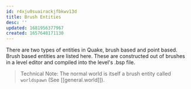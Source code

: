 ```yaml
---
id: r4xju0suairackjfbkwv13d
title: Brush Entities
desc: ''
updated: 1681956377967
created: 1657648171130
---
```

There are two types of entities in Quake, brush based and point based.  Brush 
based entities are listed here.  These are constructed out of brushes in a
level editor and compiled into the level's .bsp file.

> Technical Note: The normal world is itself a brush entity called `worldspawn`
(See [[general.world]]).